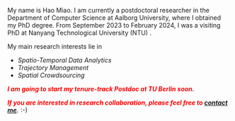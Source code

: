 My name is Hao Miao. I am currently a postdoctoral researcher in the Department of Computer Science at Aalborg University, where I obtained my PhD degree. <!-- supervised by <a href="http://people.cs.aau.dk/~csj/">Prof. Christian S. Jensen</a>, <a href="http://www.zhao-yan.com">Prof. Yan Zhao</a>, and  <a href="https://faculty.ecnu.edu.cn/_s37/gcj/main.psp">Prof. Chenjuan Guo</a>. I also work closely with <a href="https://faculty.ecnu.edu.cn/_s37/yb2/main.psp">Prof. Bin Yang </a>.--> From September 2023 to February 2024, I was a visiting PhD at Nanyang Technological University (NTU) <!-- advised by [Prof. Gao Cong](https://personal.ntu.edu.sg/gaocong/) -->.

<!-- I received my Master degree in Computer Science from Nanjing University of Aeronautics and Astronautics (NUAA) in 2021. 
From 2018 to 2021, I studied Master in BigData 4 Urban Intelligence Lab led by <a href="https://senzhangwangcsu.github.io/index.html">Prof. Senzhang Wang</a>. From August 2020 to April 2021, I was a research intern at Tencent supervised by Dr. Diansheng Guo. I also worked as a Research Assistant at PolyU advised by [Dr. Jiaxing Shen](https://shenjiaxing.github.io/) from May 2021 to November 2021. -->

My main research interests lie in
- _Spatio-Temporal Data Analytics_
- _Trajectory Management_
- _Spatial Crowdsourcing_

<!-- I have published 10+ papers at top-tier DB/DM conferences and journals such as ICDE, CIKM, and TKDE. -->
<!-- <a href='https://scholar.google.com/citations?user=eRouT0MAAAAJ'><img src="https://img.shields.io/endpoint?logo=Google%20Scholar&url=https%3A%2F%2Fcdn.jsdelivr.net%2Fgh%2FRayeRen%2Fmiaohaosunny.github.io@google-scholar-stats%2Fgs_data_shieldsio.json&labelColor=f6f6f6&color=9cf&style=flat&label=citations"></a> -->

<em><i><b><font color="red">I am going to start my tenure-track Postdoc at TU Berlin soon.</font></b></i></em>

<em><i><b><font color="red">If you are interested in research collaboration, please feel free to <a href="mailto:haom@cs.aau.dk">contact me</a>.</font></b></i></em> :-)
